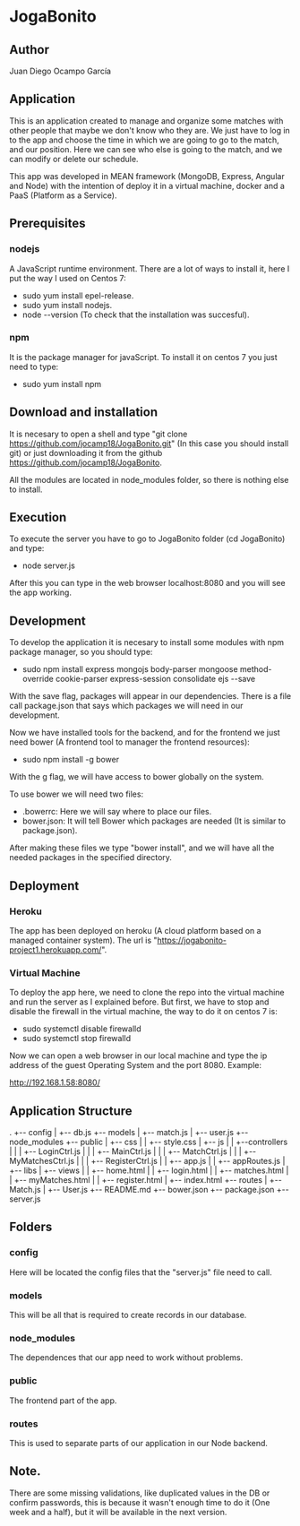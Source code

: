 # JogaBonito

## Author

Juan Diego Ocampo García

## Application

This is an application created to manage and organize some matches with other people that maybe we don't know who they are. We just have to log in to the app and choose the time in which we are going to go to the match, and our position. Here we can see who else is going to the match, and we can modify or delete our schedule.

This app was developed in MEAN framework (MongoDB, Express, Angular and Node) with the intention of deploy it in a virtual machine, docker and a PaaS (Platform as a Service).

## Prerequisites

### nodejs

A JavaScript runtime environment. There are a lot of ways to install it, here I put the way I used on Centos 7:
* sudo yum install epel-release.
* sudo yum install nodejs.
* node --version (To check that the installation was succesful).

### npm

It is the package manager for javaScript. To install it on centos 7 you just need to type:
* sudo yum install npm


## Download and installation

It is necesary to open a shell and type "git clone https://github.com/jocamp18/JogaBonito.git" (In this case you should install git) or just downloading it from the github https://github.com/jocamp18/JogaBonito.

All the modules are located in node_modules folder, so there is nothing else to install.

## Execution

To execute the server you have to go to JogaBonito folder (cd JogaBonito) and type:

* node server.js

After this you can type in the web browser localhost:8080 and you will see the app working.

## Development

To develop the application it is necesary to install some modules with npm package manager, so you should type:

* sudo npm install express mongojs body-parser mongoose method-override cookie-parser express-session consolidate ejs --save

With the save flag, packages will appear in our dependencies. There is a file call package.json that says which packages we will need in our development.

Now we have installed tools for the backend, and for the frontend we just need bower (A frontend tool to manager the frontend resources):

* sudo npm install -g bower

With the g flag, we will have access to bower globally on the system.

To use bower we will need two files:

* .bowerrc: Here we will say where to place our files.
* bower.json: It will tell Bower which packages are needed (It is similar to package.json).

After making these files we type "bower install", and we will have all the needed packages in the specified directory.

## Deployment

### Heroku
The app has been deployed on heroku (A cloud platform based on a managed container system). The url is "https://jogabonito-project1.herokuapp.com/".

### Virtual Machine
To deploy the app here, we need to clone the repo into the virtual machine and run the server as I explained before. But first, we have to stop and disable the firewall in the virtual machine, the way to do it on centos 7 is:

* sudo systemctl disable firewalld
* sudo systemctl stop firewalld

Now we can open a web browser in our local machine and type the ip address of the guest Operating System and the port 8080. Example:

http://192.168.1.58:8080/

## Application Structure

.
+-- config
|   +-- db.js
+-- models
| 	+-- match.js
|   +-- user.js
+-- node_modules
+-- public
|   +-- css
|   |   +-- style.css
|   +-- js
|   |   +--controllers
|   |   |   +-- LoginCtrl.js
|   |   |   +-- MainCtrl.js
|   |   |   +-- MatchCtrl.js
|   |   |   +-- MyMatchesCtrl.js
|   |   |   +-- RegisterCtrl.js
|   |   +-- app.js
|   |   +-- appRoutes.js
|   +-- libs
|   +-- views
|   |   +-- home.html
|   |   +-- login.html
|   |   +-- matches.html
|   |   +-- myMatches.html
|   |   +-- register.html
|   +-- index.html
+-- routes
|   +-- Match.js
|   +-- User.js
+-- README.md
+-- bower.json
+-- package.json
+-- server.js 

## Folders

### config
Here will be located the config files that the "server.js" file need to call.

### models
This will be all that is required to create records in our database. 

### node_modules
The dependences that our app need to work without problems.

### public
The frontend part of the app.

### routes
This is used to separate parts of our application in our Node backend.

## Note.

There are some missing validations, like duplicated values in the DB or confirm passwords, this is because it wasn't enough time to do it (One week and a half), but it will be available in the next version.